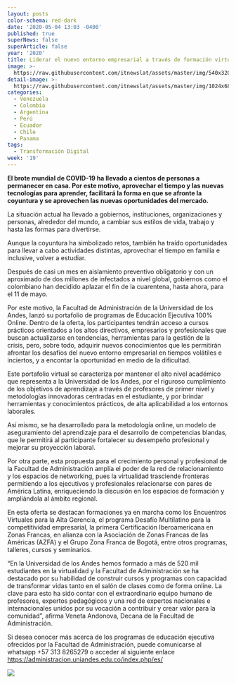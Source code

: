 ```yaml
---
layout: posts
color-schema: red-dark
date: '2020-05-04 13:03 -0400'
published: true
superNews: false
superArticle: false
year: '2020'
title: Liderar el nuevo entorno empresarial a través de formación virtual
image: >-
  https://raw.githubusercontent.com/itnewslat/assets/master/img/540x320/Ejecutivos-Universidad-p.jpg
detail-image: >-
  https://raw.githubusercontent.com/itnewslat/assets/master/img/1024x680/Ejecutivos-Universidad-g.jpg
categories:
  - Venezuela
  - Colombia
  - Argentina
  - Perú
  - Ecuador
  - Chile
  - Panama
tags:
  - Transformación Digital
week: '19'
---
```

**El brote mundial de COVID-19 ha llevado a cientos de personas a permanecer en casa. Por este motivo, aprovechar el tiempo y las nuevas tecnologías para aprender, facilitará la forma en que se afronte la coyuntura y se aprovechen las nuevas oportunidades del mercado.**

La situación actual ha llevado a gobiernos, instituciones, organizaciones y personas, alrededor del mundo, a cambiar sus estilos de vida, trabajo y hasta las formas para divertirse. 

Aunque la coyuntura ha simbolizado retos, también ha traído oportunidades para llevar a cabo actividades distintas, aprovechar el tiempo en familia e inclusive, volver a estudiar. 

Después de casi un mes en aislamiento preventivo obligatorio y con un aproximado de dos millones de infectados a nivel global, gobiernos como el colombiano han decidido aplazar el fin de la cuarentena, hasta ahora, para el 11 de mayo. 

Por este motivo, la Facultad de Administración de la Universidad de los Andes, lanzó su portafolio de programas de Educación Ejecutiva 100% Online. Dentro de la oferta, los participantes tendrán acceso a cursos prácticos orientados a los altos directivos, empresarios y profesionales que buscan actualizarse en tendencias, herramientas para la gestión de la crisis, pero, sobre todo, adquirir nuevos conocimientos que les permitirán afrontar los desafíos del nuevo entorno empresarial en tiempos volátiles e inciertos, y a encontar la oportunidad en medio de la dificultad.

Este portafolio virtual se caracteriza por mantener el alto nivel académico que representa a la Universidad de los Andes, por el riguroso cumplimiento de los objetivos de aprendizaje a través de profesores de primer nivel y metodologías innovadoras centradas en el estudiante, y por brindar herramientas y conocimientos prácticos, de alta aplicabilidad a los entornos laborales. 

Así mismo, se ha desarrollado para la metodología online, un modelo de aseguramiento del aprendizaje para el desarrollo de competencias blandas, que le permitirá al participante fortalecer su desempeño profesional y mejorar su proyección laboral.  

Por otra parte, esta propuesta para el crecimiento personal y profesional de la Facultad de Administración amplía el poder de la red de relacionamiento y los espacios de networking, pues la virtualidad trasciende fronteras permitiendo a los ejecutivos y profesionales relacionarse con pares de América Latina, enriqueciendo la discusión en los espacios de formación y ampliándola al ámbito regional.

En esta oferta se destacan formaciones ya en marcha como los Encuentros Virtuales para la Alta Gerencia, el programa Desafío Multilatino para la competitividad empresarial, la primera Certificación Iberoamericana en Zonas Francas, en alianza con la Asociación de Zonas Francas de las Américas (AZFA) y el Grupo Zona Franca de Bogotá, entre otros programas, talleres, cursos y seminarios.

“En la Universidad de los Andes hemos formado a más de 520 mil estudiantes en la virtualidad y la Facultad de Administración se ha destacado por su habilidad de construir cursos y programas con capacidad de transformar vidas tanto en el salón de clases como de forma online. La clave para esto ha sido contar con el extraordinario equipo humano de profesores, expertos pedagógicos y una red de expertos nacionales e internacionales unidos por su vocación a contribuir y crear valor para la comunidad”, afirma Veneta Andonova, Decana de la Facultad de Administración.

Si desea conocer más acerca de los programas de educación ejecutiva ofrecidos por la Facultad de Administración, puede comunicarse al whatsapp +57 313 8265279 o acceder al siguiente enlace https://administracion.uniandes.edu.co/index.php/es/

<img src="https://tracker.metricool.com/c3po.jpg?hash=56f88a41e39ab42c063cc51676587a04"/>